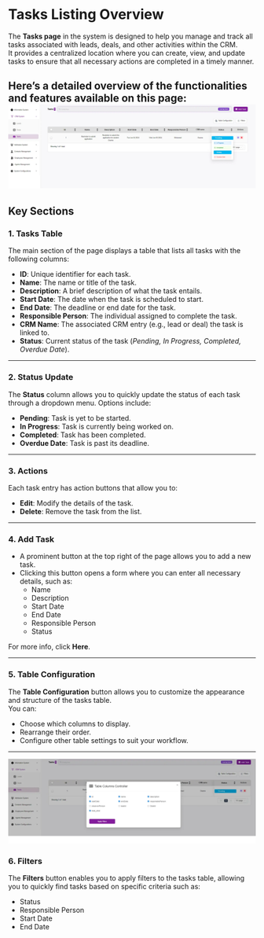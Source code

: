 # Tasks Listing Overview

The **Tasks page** in the system is designed to help you manage and track all tasks associated with leads, deals, and other activities within the CRM.  
It provides a centralized location where you can create, view, and update tasks to ensure that all necessary actions are completed in a timely manner.  

Here’s a detailed overview of the functionalities and features available on this page:
![irst image](./TasksListingOverview.webp)
---

## Key Sections

### 1. Tasks Table
The main section of the page displays a table that lists all tasks with the following columns:  
- **ID**: Unique identifier for each task.  
- **Name**: The name or title of the task.  
- **Description**: A brief description of what the task entails.  
- **Start Date**: The date when the task is scheduled to start.  
- **End Date**: The deadline or end date for the task.  
- **Responsible Person**: The individual assigned to complete the task.  
- **CRM Name**: The associated CRM entry (e.g., lead or deal) the task is linked to.  
- **Status**: Current status of the task (*Pending, In Progress, Completed, Overdue Date*).  

---

### 2. Status Update
The **Status** column allows you to quickly update the status of each task through a dropdown menu. Options include:  
- **Pending**: Task is yet to be started.  
- **In Progress**: Task is currently being worked on.  
- **Completed**: Task has been completed.  
- **Overdue Date**: Task is past its deadline.  

---

### 3. Actions
Each task entry has action buttons that allow you to:  
- **Edit**: Modify the details of the task.  
- **Delete**: Remove the task from the list.  

---

### 4. Add Task
- A prominent button at the top right of the page allows you to add a new task.  
- Clicking this button opens a form where you can enter all necessary details, such as:  
  - Name  
  - Description  
  - Start Date  
  - End Date  
  - Responsible Person  
  - Status  

For more info, click **Here**.  

---

### 5. Table Configuration
The **Table Configuration** button allows you to customize the appearance and structure of the tasks table.  
You can:  
- Choose which columns to display.  
- Rearrange their order.  
- Configure other table settings to suit your workflow.  

---
![second image](./TasksListingOverview2.webp)
### 6. Filters
The **Filters** button enables you to apply filters to the tasks table, allowing you to quickly find tasks based on specific criteria such as:  
- Status  
- Responsible Person  
- Start Date  
- End Date  
